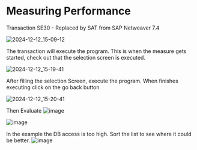 # Measuring Performance

Transaction SE30 - Replaced by SAT from SAP Netweaver 7.4

![2024-12-12_15-09-12](https://github.com/user-attachments/assets/02dba213-5242-4fa4-9ed4-5040a28f2e27)

The transaction will execute the program. This is when the measure gets started, check out that the selection screen is executed.

![2024-12-12_15-19-41](https://github.com/user-attachments/assets/c4b43184-68df-428d-be30-84c270847727)

After filling the selection Screen, execute the program. When finishes executing click on the go back button

![2024-12-12_15-20-41](https://github.com/user-attachments/assets/9b675052-20d6-46b8-8d0d-987678181e44)

Then Evaluate
![image](https://github.com/user-attachments/assets/0048483c-6323-4086-ae8c-0b18b29b426f)

![image](https://github.com/user-attachments/assets/76754d05-a18c-4e4e-a67e-7c69ea49d00c)

In the example the DB access is too high.
Sort the list to see where it could be better.
![image](https://github.com/user-attachments/assets/10ffc3bb-68e8-41cc-b8a0-71a5f1204a46)
